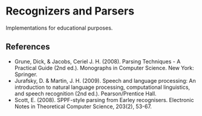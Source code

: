 # Recognizers and Parsers

Implementations for educational purposes.


## References

* Grune, Dick, & Jacobs, Ceriel J. H. (2008). Parsing Techniques - A Practical Guide (2nd ed.). Monographs in Computer Science. New York: Springer.
* Jurafsky, D. & Martin, J. H. (2009). Speech and language processing: An introduction to natural language processing, computational linguistics, and speech recognition (2nd ed.). Pearson/Prentice Hall.
* Scott, E. (2008). SPPF-style parsing from Earley recognisers. Electronic Notes in Theoretical Computer Science, 203(2), 53-67.